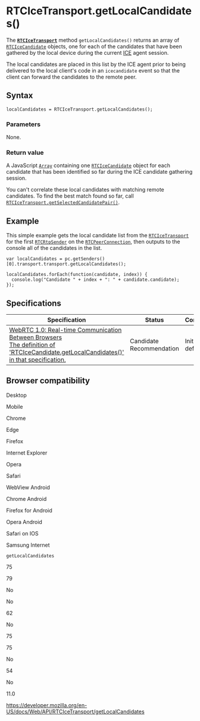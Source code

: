 RTCIceTransport.getLocalCandidates()
====================================

The **[`RTCIceTransport`](../rtcicetransport)** method `getLocalCandidates()` returns an array of [`RTCIceCandidate`](../rtcicecandidate) objects, one for each of the candidates that have been gathered by the local device during the current [ICE](https://developer.mozilla.org/en-US/docs/Glossary/ICE) agent session.

The local candidates are placed in this list by the ICE agent prior to being delivered to the local client's code in an `icecandidate` event so that the client can forward the candidates to the remote peer.

Syntax
------

    localCandidates = RTCIceTransport.getLocalCandidates();

### Parameters

None.

### Return value

A JavaScript [`Array`](https://developer.mozilla.org/en-US/docs/Web/JavaScript/Reference/Global_Objects/Array) containing one [`RTCIceCandidate`](../rtcicecandidate) object for each candidate that has been identified so far during the ICE candidate gathering session.

You can't correlate these local candidates with matching remote candidates. To find the best match found so far, call [`RTCIceTransport.getSelectedCandidatePair()`](getselectedcandidatepair).

Example
-------

This simple example gets the local candidate list from the [`RTCIceTransport`](../rtcicetransport) for the first [`RTCRtpSender`](../rtcrtpsender) on the [`RTCPeerConnection`](../rtcpeerconnection), then outputs to the console all of the candidates in the list.

    var localCandidates = pc.getSenders()[0].transport.transport.getLocalCandidates();

    localCandidates.forEach(function(candidate, index)) {
      console.log("Candidate " + index + ": " + candidate.candidate);
    });

Specifications
--------------

<table><thead><tr class="header"><th>Specification</th><th>Status</th><th>Comment</th></tr></thead><tbody><tr class="odd"><td><a href="https://w3c.github.io/webrtc-pc/#dom-rtcicetransport-getlocalcandidates">WebRTC 1.0: Real-time Communication Between Browsers<br />
<span class="small">The definition of 'RTCIceCandidate.getLocalCandidates()' in that specification.</span></a></td><td><span class="spec-cr">Candidate Recommendation</span></td><td>Initial definition.</td></tr></tbody></table>

Browser compatibility
---------------------

Desktop

Mobile

Chrome

Edge

Firefox

Internet Explorer

Opera

Safari

WebView Android

Chrome Android

Firefox for Android

Opera Android

Safari on IOS

Samsung Internet

`getLocalCandidates`

75

79

No

No

62

No

75

75

No

54

No

11.0

<a href="https://developer.mozilla.org/en-US/docs/Web/API/RTCIceTransport/getLocalCandidates" class="_attribution-link">https://developer.mozilla.org/en-US/docs/Web/API/RTCIceTransport/getLocalCandidates</a>
